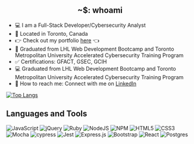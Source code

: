 
<h2 align="center"> ~$: whoami </h2>

* 💻 I am a Full-Stack Developer/Cybersecurity Analyst
* 🍁 Located in Toronto, Canada 
* 👉 Check out my portfolio [here](https://personal-portfolio-one.vercel.app/) 👈    
* 📖 Graduated from LHL Web Development Bootcamp and Toronto Metropolitan University Accelerated Cybersecurity Training Program
* ✅ Certifications: GFACT, GSEC, GCIH  
* 💻 Graduated from LHL Web Development Bootcamp and Toronto Metropolitan University Accelerated Cybersecurity Training Program 
* 📲 How to reach me: Connect with me on [LinkedIn](https://www.linkedin.com/in/desireemendes/)  



<!---
desireemendes/desireemendes is a ✨ special ✨ repository because its `README.md` (this file) appears on your GitHub profile.
You can click the Preview link to take a look at your changes.
--->
[![Top Langs](https://github-readme-stats.vercel.app/api/top-langs/?username=desireemendes&layout=compact)](https://github.com/desireemendes/github-readme-stats)

<!-- [![Desiree's GitHub stats](https://github-readme-stats.vercel.app/api?username=desireemendes)](https://github.com/desireemendes/github-readme-stats) -->

## Languages and Tools

![JavaScript](https://img.shields.io/badge/javascript-%23323330.svg?style=for-the-badge&logo=javascript&logoColor=%23F7DF1E)
![jQuery](https://img.shields.io/badge/jquery-%230769AD.svg?style=for-the-badge&logo=jquery&logoColor=white)
![Ruby](https://img.shields.io/badge/ruby-%23CC342D.svg?style=for-the-badge&logo=ruby&logoColor=white)
![NodeJS](https://img.shields.io/badge/node.js-6DA55F?style=for-the-badge&logo=node.js&logoColor=white)
![NPM](https://img.shields.io/badge/NPM-%23000000.svg?style=for-the-badge&logo=npm&logoColor=white)
![HTML5](https://img.shields.io/badge/html5-%23E34F26.svg?style=for-the-badge&logo=html5&logoColor=white)
![CSS3](https://img.shields.io/badge/css3-%231572B6.svg?style=for-the-badge&logo=css3&logoColor=white)
![Mocha](https://img.shields.io/badge/-mocha-%238D6748?style=for-the-badge&logo=mocha&logoColor=white)
![cypress](https://img.shields.io/badge/-cypress-%23E5E5E5?style=for-the-badge&logo=cypress&logoColor=058a5e)
![Jest](https://img.shields.io/badge/-jest-%23C21325?style=for-the-badge&logo=jest&logoColor=white)
![Express.js](https://img.shields.io/badge/express.js-%23404d59.svg?style=for-the-badge&logo=express&logoColor=%2361DAFB)
![Bootstrap](https://img.shields.io/badge/bootstrap-%23563D7C.svg?style=for-the-badge&logo=bootstrap&logoColor=white)
![React](https://img.shields.io/badge/react-%2320232a.svg?style=for-the-badge&logo=react&logoColor=%2361DAFB)
![Postgres](https://img.shields.io/badge/postgres-%23316192.svg?style=for-the-badge&logo=postgresql&logoColor=white)

